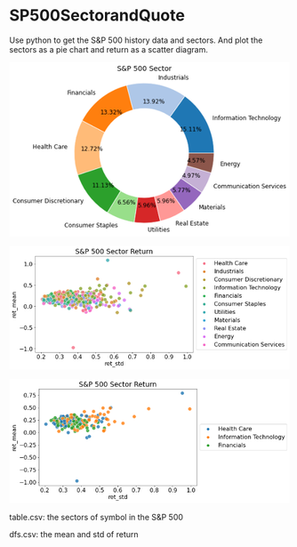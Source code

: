 # SP500SectorandQuote

Use python to get the S&P 500 history data and sectors. And plot the sectors as a pie chart and return as a scatter diagram.

![S&P500 Sector pie chart](https://github.com/MinKuanIsHere/SP500SectorandQuote/blob/main/S%26P500Sectors.png)

![S&P500 Sector return](https://github.com/MinKuanIsHere/SP500SectorandQuote/blob/main/S%26P500Return.png)

![S&P500 Sector interested return](https://github.com/MinKuanIsHere/SP500SectorandQuote/blob/main/S%26P500InterestedReturn.png)

table.csv: the sectors of symbol in the S&P 500 

dfs.csv: the mean and std of return

